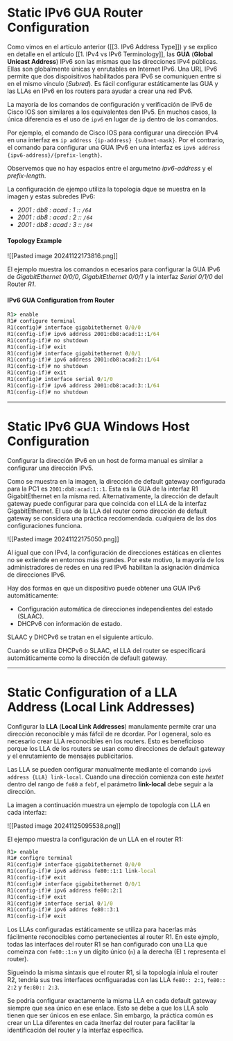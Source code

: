 # Static IPv6 GUA Router Configuration

Como vimos en el artículo anterior ([[3. IPv6 Address Type]]) y se explico en detalle en el artículo [[1. IPv4 vs IPv6 Terminology]], las **GUA** (**Global Unicast Address**) IPv6 son las mismas que las direcciones IPv4 públicas. Ellas son globalmente únicas y enrutables en Internet IPv6. Una URL IPv6 permite que dos dispoisitivos habilitados para IPv6 se comuniquen entre si en el mismo vínculo (*Subred*). Es fácil configurar estáticamente las GUA y las LLAs en IPv6 en los routers para ayudar a crear una red  IPv6.

La mayoría de los comandos de configuración y verificación de IPv6 de Cisco IOS son similares a los equivalentes den IPv5. En muchos casos, la única diferencia es el uso de `ipv6` en lugar de `ip` dentro de los comandos.

Por ejemplo, el comando de Cisco IOS para configurar una dirección IPv4 en una interfaz es `ip address {ip-address} {subnet-mask}`. Por el contrario, el comando para configurar una GUA IPv6 en una interfaz es `ipv6 address {ipv6-address}/{prefix-length}`. 

Observemos que no hay espacios entre el argumetno *ipv6-address* y el *prefix-length*.

La configuración de ejempo utiliza la topología dque se muestra en la imagen y estas subredes IPv6:

 - *2001 : db8 : acad : 1 :: `/64`*
 - *2001 : db8 : acad : 2 :: `/64`*
 - *2001 : db8 : acad : 3 :: `/64`*
#### Topology Example

![[Pasted image 20241122173816.png]]

El ejemplo muestra los comandos n ecesarios para configurar la GUA IPv6 de *GigabitEthernet 0/0/0*, *GigabitEthernet 0/0/1* y la interfaz *Serial 0/1/0* del Router *R1*.
#### IPv6 GUA Configuration from Router

```cmd
R1> enable
R1# configure terminal
R1(config)# interface gigabitethernet 0/0/0
R1(config-if)# ipv6 address 2001:db8:acad:1::1/64
R1(config-if)# no shutdown
R1(config-if)# exit
R1(config)# interface gigabitethernet 0/0/1
R1(config-if)# ipv6 address 2001:db8:acad:2::1/64
R1(config-if)# no shutdown
R1(config-if)# exit
R1(config)# interface serial 0/1/0
R1(config-if)# ipv6 address 2001:db8:acad:3::1/64
R1(config-if)# no shutdown
```

---
# Static IPv6 GUA Windows Host Configuration

Configurar la dirección IPv6 en un host de forma manual es similar a configurar una dirección IPv5.

Como se muestra en la imagen, la dirección de default gateway configurada para la PC1 es `2001:db8:acad:1::1`. Esta es la GUA de la interfaz R1 GigabitEthernet en la misma red. Alternativamente, la dirección de default gateway puede configurar para que coincida con el LLA de la interfaz GigabitEthernet. El uso de la LLA del router como dirección de default gateway se considera una práctica recdomendada. cualquiera de las dos configuraciones funciona.

![[Pasted image 20241122175050.png]]

Al igual que con IPv4, la configuración de direcciones estáticas en clientes no se extiende en entornos más grandes. Por este motivo, la mayoría de los administradores de redes en una red IPv6 habilitan la asignación dinámica de direcciones IPv6.

Hay dos formas en que un dispositivo puede obtener una GUA IPv6 automáticamente:

- Configuración automática de direcciones independientes del estado (SLAAC).
- DHCPv6 con información de estado.

SLAAC y DHCPv6 se tratan en el siguiente artículo.

Cuando se utiliza DHCPv6 o SLAAC, el LLA del router se especificará automáticamente como la dirección de default gateway.

----
# Static Configuration of a LLA Address (Local Link Addresses)

Configurar la **LLA** (**Local Link Addresses**) manulamente permite crar una dirección reconocible y más fáfcil de re dcordar. Por l ogeneral, solo es necesario crear LLA reconocibles en los routers. Esto es beneficioso porque los LLA de los routers se usan como direcciones de default gateway y el enrutamiento de mensajes publicitarios.

Las LLA se pueden configurar manualmente mediante el comando `ipv6 address {LLA} link-local`. Cuando una dirección comienza con este *hextet* dentro del rango de `fe80` a `febf`, el parámetro **link-local** debe seguir a la dirección.

La imagen a continuación muestra un ejemplo de topología con LLA en cada interfaz:

![[Pasted image 20241125095538.png]]

El ejempo muestra la configuración de un LLA en el router R1:

```cmd
R1> enable
R1# configre terminal
R1(config)# interface gigabitethernet 0/0/0
R1(config-if)# ipv6 address fe80::1:1 link-local
R1(config-if)# exit
R1(config)# interface gigabitethernet 0/0/1
R1(config-if)# ipv6 address fe80::2:1
R1(config-if)# exit
R1(config)# interface serial 0/1/0
R1(config-if)# ipv6 addres fe80::3:1
R1(config-if)# exit
```

Los LLAs configuradas estáticamente se utiliza para hacerlas más fácilmente reconocibles como pertenecientes al router R1. En este ejmplo, todas las interfaces del router R1 se han configurado con una LLa que comeinza con `fe80::1:n` y un dígito único (`n`) a la derecha (El `1` representa el router).

Sigueindo la misma sintaxis que el router R1, si la topología inluía el  router R2, tendría sus tres interfaces ocnfiguaradas con las LLA `fe80:: 2:1`, `fe80:: 2:2` y `fe:80:: 2:3`. 

Se podría configurar exactamente la misma LLA en cada default gateway siempre que sea único en ese enlace. Esto se debe a que los LLA solo tienen que ser únicos en ese enlace. Sin embargo, la práctica común es crear un LLa diferentes en cada itnerfaz del router para facilitar la identificación del router y la interfaz específica.

